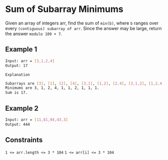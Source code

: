 # Sum of Subarray Minimums

Given an array of integers arr, find the sum of `min(b)`, where `b` ranges over every `(contiguous) subarray of arr`. Since the answer may be large, return the answer `modulo 109 + 7`.

## Example 1

```bash
Input: arr = [3,1,2,4]
Output: 17
```

`Explanation`

```bash
Subarrays are [3], [1], [2], [4], [3,1], [1,2], [2,4], [3,1,2], [1,2,4], [3,1,2,4]. 
Minimums are 3, 1, 2, 4, 1, 1, 2, 1, 1, 1.
Sum is 17.
```

## Example 2

```bash
Input: arr = [11,81,94,43,3]
Output: 444
```

## Constraints

`1 <= arr.length <= 3 * 104`
`1 <= arr[i] <= 3 * 104`
